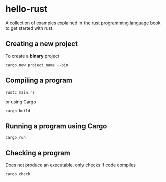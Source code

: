 # hello-rust

A collection of examples explained in [the rust programming language book](https://doc.rust-lang.org/book/) to get started with rust.

## Creating a new project
To create a **binary** project

    cargo new project_name --bin

## Compiling a program
    
    rustc main.rs
or using Cargo

    cargo build

## Running a program using Cargo
    
    cargo run

## Checking a program
Does not produce an executable, only checks if code compiles

    cargo check